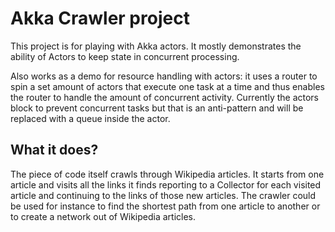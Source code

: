 Akka Crawler project
====================

This project is for playing with Akka actors. It mostly demonstrates the ability of Actors to keep state in concurrent
processing.

Also works as a demo for resource handling with actors: it uses a router to spin a set amount of actors that execute
one task at a time and thus enables the router to handle the amount of concurrent activity. Currently the actors block
to prevent concurrent tasks but that is an anti-pattern and will be replaced with a queue inside the actor.

What it does?
-------------

The piece of code itself crawls through Wikipedia articles. It starts from one article and visits all the links it
finds reporting to a Collector for each visited article and continuing to the links of those new articles. The crawler
could be used for instance to find the shortest path from one article to another or to create a network out of Wikipedia
articles.
